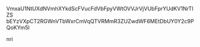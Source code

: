 VmxaU1NtUXdNVmhXYkdScFVucFdVbFpyVWtOVVJrVjVUbFprYUdKV1NrTlZS
bEYzVXpCT2RGWnVTbWxrCmVqQTVRMmR3ZUZwdWF6MEtDbUY0Y2c9PQoKYm5l

nri